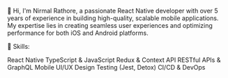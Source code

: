 👋 Hi, I'm Nirmal Rathore, a passionate React Native developer with over 5 years of experience in building high-quality, scalable mobile applications. 
My expertise lies in creating seamless user experiences and optimizing performance for both iOS and Android platforms.

🔧 Skills:

React Native
TypeScript & JavaScript
Redux & Context API
RESTful APIs & GraphQL
Mobile UI/UX Design
Testing (Jest, Detox)
CI/CD & DevOps
